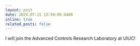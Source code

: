 ```yaml
---
layout: post
date: 2024-07-15 12:59:00-0400
inline: true
related_posts: false
---
```


I will join the Advanced Controls Research Laboratory at UIUC!
